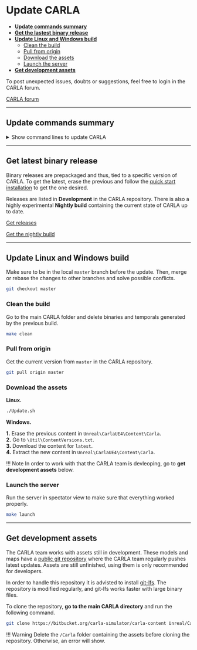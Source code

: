 # Update CARLA

*   [__Update commands summary__](#update-commands-summary)  
*   [__Get the lastest binary release__](#get-latest-binary-release)  
*   [__Update Linux and Windows build__](#update-linux-and-windows-build)  
	*   [Clean the build](#clean-the-build)  
	*   [Pull from origin](#pull-from-origin)  
	*   [Download the assets](#download-the-assets)  
	*   [Launch the server](#launch-the-server)  
*   [__Get development assets__](#get-development-assets)  

To post unexpected issues, doubts or suggestions, feel free to login in the CARLA forum.

<div class="build-buttons">
<p>
<a href="https://github.com/carla-simulator/carla/discussions/" target="_blank" class="btn btn-neutral" title="Go to the latest CARLA release">
CARLA forum</a>
</p>
</div>

---
## Update commands summary

<details>
<summary> Show command lines to update CARLA</summary>

```sh
# Update a CARLA packaged release. 
#   1. Delete the current one. 
#   2. Follow the Quick start installation to get the one desired. 


# Update Linux build. 
git checkout master
make clean
git pull origin master
./Update.sh


# Update Windows build. 
git checkout master
make clean
git pull origin master
#   Erase the content in `Unreal\CarlaUE4\Content\Carla`.
#   Go to `\Util\ContentVersions.txt`.
#   Download the latest content.
#   Extract the new content in `Unreal\CarlaUE4\Content\Carla`. 


# Get development assets. 
#   Delete the `/Carla` folder containing previous assets. 
#   Go to the main carla folder.
git clone https://bitbucket.org/carla-simulator/carla-content Unreal/CarlaUE4/Content/Carla

```
</details>

---
## Get latest binary release 

Binary releases are prepackaged and thus, tied to a specific version of CARLA. To get the latest, erase the previous and follow the [quick start installation](start_quickstart.md) to get the one desired.  

Releases are listed in __Development__ in the CARLA repository. There is also a highly experimental __Nightly build__ containing the current state of CARLA up to date. 

<div class="build-buttons">
<p>
<a href="https://github.com/carla-simulator/carla/blob/master/Docs/download.md" target="_blank" class="btn btn-neutral" title="Go to the list of CARLA releases">
<span class="icon icon-github"></span> Get releases</a>
</p>

<p>
<a href="http://carla-releases.s3.amazonaws.com/Linux/Dev/CARLA_Latest.tar.gz" target="_blank" class="btn btn-neutral" title="Go to the nightly CARLA build">
<span class="icon fa-cloud-download"></span> Get the nightly build</a>
</p>
</div>

---
## Update Linux and Windows build

Make sure to be in the local `master` branch before the update. Then, merge or rebase the changes to other branches and solve possible conflicts. 

```sh 
git checkout master
```

### Clean the build

Go to the main CARLA folder and delete binaries and temporals generated by the previous build.
```sh 
make clean
```

### Pull from origin

Get the current version from `master` in the CARLA repository. 
```sh
git pull origin master
```

### Download the assets

__Linux.__
```sh
./Update.sh
```

__Windows.__  

__1.__ Erase the previous content in `Unreal\CarlaUE4\Content\Carla`.  
__2.__ Go to `\Util\ContentVersions.txt`.  
__3.__ Download the content for `latest`.  
__4.__ Extract the new content in `Unreal\CarlaUE4\Content\Carla`.  

!!! Note
    In order to work with that the CARLA team is devleoping, go to __get development assets__ below. 

### Launch the server

Run the server in spectator view to make sure that everything worked properly. 

```sh
make launch
```

---
## Get development assets

The CARLA team works with assets still in development. These models and maps have a [public git repository][contentrepolink] where the CARLA team regularly pushes latest updates. Assets are still unfinished, using them is only recommended for developers.  

In order to handle this repository it is advisted to install [git-lfs][gitlfslink]. The repository is modified regularly, and git-lfs works faster with large binary files.  

To clone the repository, __go to the main CARLA directory__ and run the following command.  

```sh
git clone https://bitbucket.org/carla-simulator/carla-content Unreal/CarlaUE4/Content/Carla
```

!!! Warning
    Delete the `/Carla` folder containing the assets before cloning the repository. Otherwise, an error will show. 

[contentrepolink]: https://bitbucket.org/carla-simulator/carla-content
[gitlfslink]: https://github.com/git-lfs/git-lfs/wiki/Installation

